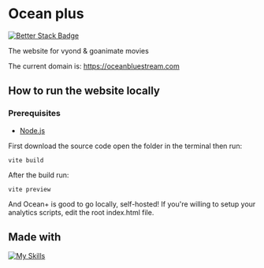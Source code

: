 # Ocean plus

[![Better Stack Badge](https://uptime.betterstack.com/status-badges/v3/monitor/1lozq.svg)](https://uptime.betterstack.com/?utm_source=status_badge)

The website for vyond & goanimate movies

The current domain is: https://oceanbluestream.com

## How to run the website locally

### Prerequisites

* [Node.js](https://nodejs.org/en)

First download the source code open the folder in the terminal then run:

<code>vite build</code>

After the build run:

<code>vite preview</code>

And Ocean+ is good to go locally, self-hosted! If you're willing to setup your analytics scripts, edit the root index.html file.

## Made with

[![My Skills](https://skillicons.dev/icons?i=typescript,react,vite,tailwind,webstorm,netlify&perline=3)](https://oceanbluestream.com)
